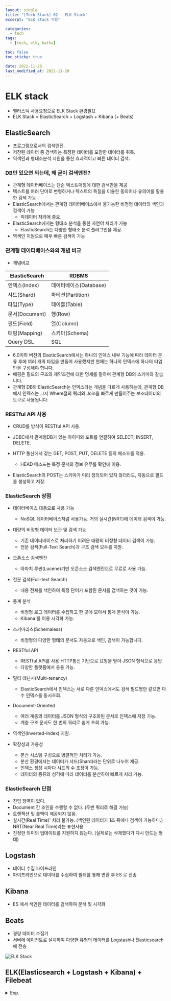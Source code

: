 ```yaml
---
layout: single
title: "[Tech Stack] 02 - ELK Stack"
excerpt: "ELK stack 적용"

categories:
  - tech
tags:
  - [tech, elk, kafka]

toc: false
toc_sticky: true

date: 2022-11-28
last_modified_at: 2022-11-28
---
```

# ELK stack

- 엘라스틱 사용요청으로 ELK Stack 환경필요
- ELK Stack = ElasticSearch + Logstash + Kibana (+ Beats)

## ElasticSearch

- 프로그램으로서의 검색엔진. 
- 저장된 데이터 중 검색하는 특정한 데이터를 포함한 데이터를 취득. 
- 역색인과 형태소분석 지원을 통한 효과적이고 빠른 데이터 검색.
### DB만 있으면 되는데, 왜 굳이 검색엔진?

- 관계형 데이터베이스는 단순 텍스트매칭에 대한 검색만을 제공
- 텍스트를 여러 단어로 변형하거나 텍스트의 특질을 이용한 동의어나 유의어를 활용한 검색 가능
- ElasticSearch에서는 관계형 데이터베이스에서 불가능한 비정형 데이터의 색인과 검색이 가능
  - 빅데이터 처리에 중요.
- ElasticSearch에서는 형태소 분석을 통한 자연어 처리가 가능
  - ElasticSearch는 다양한 형태소 분석 플러그인을 제공.
- 역색인 지원으로 매우 빠른 검색이 가능

### 관계형 데이터베이스와의 개념 비교

- 개념비교

| ElasticSearch | RDBMS |
|---|---|
| 인덱스(Index) | 데이터베이스(Database) |
| 샤드(Shard) | 파티션(Partition) |
| 타입(Type) | 테이블(Table) |
| 문서(Document) | 행(Row) |
| 필드(Field) | 열(Column) |
| 매핑(Mapping) | 스키마(Schema) |
| Query DSL | SQL |

- 6.0이하 버전의 ElasticSearch에서는 하나의 인덱스 내부 기능에 따라 데이터 분류 후에 여러 개의 타입을 만들어 사용했지만 현재는 하나의 인덱스에 하나의 타입만을 구성해야 합니다.
- 매핑은 필드의 구조와 제약조건에 대한 명세를 말하며 관계형 DB의 스키마와 같습니다.
- 관계형 DB와 ElasticSearch는 인덱스라는 개념을 다르게 사용하는데, 관계형 DB에서 인덱스는 그저 Where절의 쿼리와 Join을 빠르게 만들어주는 보조데이터의 도구로 사용됩니다.

### RESTful API 사용

- CRUD를 방식이 RESTful API 사용.
- JDBC에서 관계형DB가 있는 아이피와 포트를 연결하여 SELECT, INSERT, DELETE.
- HTTP 통신에서 갖는 GET, POST, PUT, DELETE 등의 메소드를 적용.
  - HEAD 메소드는 특정 문서의 정보 유무를 확인에 이용.

- ElasticSearch의 POST는 스키마가 미리 정의되어 있지 않더라도, 자동으로 필드를 생성하고 저장.

### ElasticSearch 장점

- 데이터베이스 대용으로 사용 가능
  - NoSQL 데이터베이스처럼 사용가능. 거의 실시간(NRT)에 데이터 검색이 가능.

- 대량의 비정형 데이터 보관 및 검색 가능
  - 기존 데이터베이스로 처리하기 어려운 대량의 비정형 데이터 검색이 가능. 
  - 전문 검색(Full-Text Search)과 구조 검색 모두를 지원.

- 오픈소스 검색엔진
  - 아파치 루씬(Lucene)기반 오픈소스 검색엔진으로 무료로 사용 가능.

- 전문 검색(Full-text Search)
  - 내용 전체를 색인하여 특정 단어가 포함된 문서를 검색하는 것이 가능.

- 통계 분석
  - 비정형 로그 데이터를 수집하고 한 곳에 모아서 통계 분석이 가능. 
  - Kibana 를 이용 시각화 가능.

- 스키마리스(Schemaless)
  - 비정형의 다양한 형태의 문서도 자동으로 색인, 검색이 가능합니다.

- RESTful API
  - RESTful API를 사용 HTTP통신 기반으로 요청을 받아 JSON 형식으로 응답
  - 다양한 플랫폼에서 응용 가능.

- 멀티 테넌시(Multi-tenancy)
  - ElasticSearch에서 인덱스는 서로 다른 인덱스에서도 검색 필드명만 같으면 다수 인덱스를 동시조회.

- Document-Oriented
  - 여러 계층의 데이터를 JSON 형식의 구조화된 문서로 인덱스에 저장 가능. 
  - 계층 구조 문서도 한 번의 쿼리로 쉽게 조회 가능.

- 역색인(Inverted-Index) 지원.
- 확장성과 가용성
  - 분산 시스템 구성으로 병렬적인 처리가 가능. 
  - 분산 환경에서는 데이터가 샤드(Shard)라는 단위로 나누어 제공. 
  - 인덱스 생성 시마다 샤드의 수 조정이 가능. 
  - 데이터의 종류와 성격에 따라 데이터를 분산하여 빠르게 처리 가능.

### ElasticSearch 단점

- 진입 장벽이 있다.
- Document 간 조인을 수행할 수 없다. (두번 쿼리로 해결 가능)
- 트랜잭션 및 롤백이 제공되지 않음.
- 실시간(Real Time)' 처리 불가능. (색인된 데이터가 1초 뒤에나 검색이 가능하다.) NRT(Near Real Time)라는 표현사용
- 진정한 의미의 업데이트를 지원하지 않는다. (실제로는 삭제했다가 다시 만드는 형태)

## Logstash

- 데이터 수집 파이프라인
- 파이프라인으로 데이터를 수집하여 필터를 통해 변환 후 ES 로 전송

## Kibana

- ES 에서 색인된 데이터를 검색하여 분석 및 시각화

## Beats

- 경량 데이터 수집기
- 서버에 에이전트로 설치하여 다양한 유형의 데이터를 Logstash나 Elasticsearch에 전송

![ELK Stack](./../../images/tech/images_elasticsearch.png)

## ELK(Elasticsearch + Logstash + Kibana) + Filebeat


<details>
  <summary>Exp.</summary>  
  <pre>

### 참조
 * [Elastic 가이드 북]( https://esbook.kimjmin.net/ )
 * [AWS EC2 ELK 설치]( https://angryfullstack.tistory.com/entry/AWS-EC2-ELK-Elasticsearch7x-Logstash7x-Kibana7x-%EC%B5%9C%EC%8B%A0%EB%B2%84%EC%A0%84-%EC%84%A4%EC%B9%98 )
 * [Elasticsearch 기본]( https://velog.io/@shinychan95/Elasticsearch-%EA%B8%B0%EB%B3%B8-%EA%B0%9C%EB%85%90-%EB%B0%8F-%ED%8A%B9%EC%A7%95-%EC%A0%95%EB%A6%AC )

  </pre>
</details>